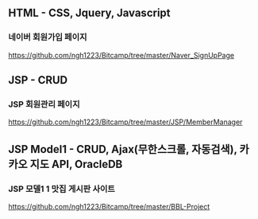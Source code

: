 ## HTML - CSS, Jquery, Javascript
### 네이버 회원가입 페이지
https://github.com/ngh1223/Bitcamp/tree/master/Naver_SignUpPage
<br>

## JSP - CRUD
### JSP 회원관리 페이지
https://github.com/ngh1223/Bitcamp/tree/master/JSP/MemberManager
<br>

## JSP Model1 - CRUD, Ajax(무한스크롤, 자동검색), 카카오 지도 API, OracleDB
### JSP 모델1 1 맛집 게시판 사이트
https://github.com/ngh1223/Bitcamp/tree/master/BBL-Project
